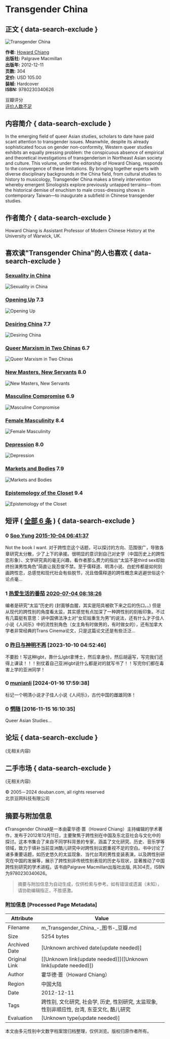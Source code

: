 # Transgender China

## 正文 { data-search-exclude }


![Transgender China](https://img9.doubanio.com/view/subject/s/public/s29631866.jpg)

**作者:** [Howard Chiang](https://www.douban.com/search/Howard%20Chiang)  
**出版社:** Palgrave Macmillan  
**出版年:** 2012-12-11  
**页数:** 304  
**定价:** USD 105.00  
**装帧:** Hardcover  
**ISBN:** 9780230340626  

豆瓣评分  
[评价人数不足](https://book.douban.com/subject/22992802/comments)

## 内容简介 { data-search-exclude }
In the emerging field of queer Asian studies, scholars to date have paid scant attention to transgender issues. Meanwhile, despite its already sophisticated focus on gender non-conformity, Western queer studies exhibits an equally pressing problem: the conspicuous absence of empirical and theoretical investigations of transgenderism in Northeast Asian society and culture. This volume, under the editorship of Howard Chiang, responds to the convergence of these limitations. By bringing together experts with diverse disciplinary backgrounds in the China field, from cultural studies to history to musicology, Transgender China makes a timely intervention whereby emergent Sinologists explore previously untapped terrains—from the historical demise of enuchism to male cross-dressing shows in contemporary Taiwan—to inaugurate a subfield in Chinese transgender studies.

## 作者简介 { data-search-exclude }
Howard Chiang is Assistant Professor of Modern Chinese History at the University of Warwick, UK.

## 喜欢读"Transgender China"的人也喜欢 { data-search-exclude }
### [Sexuality in China](https://book.douban.com/subject/27192489/)
![Sexuality in China](https://img3.doubanio.com/view/subject/s/public/s29602462.jpg)

### [Opening Up](https://book.douban.com/subject/1868079/) 7.3
![Opening Up](https://img9.doubanio.com/view/subject/s/public/s28291535.jpg)

### [Desiring China](https://book.douban.com/subject/2252536/) 7.7
![Desiring China](https://img3.doubanio.com/view/subject/s/public/s28937987.jpg)

### [Queer Marxism in Two Chinas](https://book.douban.com/subject/26380299/) 6.7
![Queer Marxism in Two Chinas](https://img9.doubanio.com/view/subject/s/public/s28277735.jpg)

### [New Masters, New Servants](https://book.douban.com/subject/3779937/) 8.0
![New Masters, New Servants](https://img2.doubanio.com/view/subject/s/public/s27698711.jpg)

### [Masculine Compromise](https://book.douban.com/subject/26636416/) 6.9
![Masculine Compromise](https://img3.doubanio.com/view/subject/s/public/s28311402.jpg)

### [Female Masculinity](https://book.douban.com/subject/2287289/) 8.4
![Female Masculinity](https://img9.doubanio.com/view/subject/s/public/s3721704.jpg)

### [Depression](https://book.douban.com/subject/11228108/) 8.0
![Depression](https://img1.doubanio.com/view/subject/s/public/s10535178.jpg)

### [Markets and Bodies](https://book.douban.com/subject/6830354/) 7.9
![Markets and Bodies](https://img2.doubanio.com/view/subject/s/public/s28599171.jpg)

### [Epistemology of the Closet](https://book.douban.com/subject/2474827/) 9.4
![Epistemology of the Closet](https://img9.doubanio.com/view/subject/s/public/s3296286.jpg)

## 短评  ( [全部 6 条](https://book.douban.com/subject/22992802/comments/) ) { data-search-exclude }

### 0 [Soo Yung](https://www.douban.com/people/christineM/) [2015-10-04 06:41:37](/comment/964160109)
Not the book I want. 对于跨性恋这个话题，可以探讨的方向、范围很广，导致各章研究太分散，少了上下的承接。很明显的意识到自己对史学（中国历史上的跨性恋形象）、文学研究真的毫无兴趣，看作者那么费力的指出“太监不是third sex却始终扮演男性角色”简直让我忍俊不禁。至于儒释道、明清小说、白蛇传都是如何刻画跨性恋，总感觉和现代社会有些脱节，况且借儒释道的跨性概念来逃避世俗这个论点毫...

### 1 [热爱生活的番茄](https://www.douban.com/people/moviecafe/) [2020-07-04 08:18:26](/comment/2441486669)
编者是研究“太监”历史的 (封面够血腥，其实是阳具被砍下来之后的伤口。。) 但是从现代的跨性别的角度看太监，其实感觉有点加深了一种跨性别的刻板印象。不过有几篇挺有意思：讲中国佛法净土对“女尼姑重生为男”的说法，还有什么才子佳人小说《人间乐》中的流性别角色（女主角有时做男的，有时做女的），还有加拿大学者非常经典的Trans Cinema论文，只是这篇论文还是有些泛泛...

### 0 [昨日与神明不再](https://www.douban.com/people/157090022/) [2023-10-10 04:52:46] 
不要脸！写这种lgbt，靠什么lgbt拿博士，然后拿身份，然后胡逼写，写完我们还得上课读！！！别仗着自己亚洲lgbt说什么都是对的就写书了！！写完你们都在毒害上学的亚洲同学！

### 0 [munianli](https://www.douban.com/people/172077633/) [2024-01-16 17:59:38]
标记一个明清小说才子佳人小说《人间乐》，古代中国的雌雄同体！

### 0 [惘随](https://www.douban.com/people/53132458/) [2016-11-15 16:10:35]
Queer Asian Studies...

## 论坛 { data-search-exclude }
(无相关内容)

## 二手市场 { data-search-exclude }
(无相关内容)

© 2005－2024 douban.com, all rights reserved  
北京豆网科技有限公司
<!-- tcd_original_link https://m.douban.com/book/subject/22992802/ -->


## 摘要与附加信息

<!-- tcd_abstract -->
《Transgender China》是一本由霍华德·蔷（Howard Chiang）主持编辑的学术著作，发布于2012年12月11日，主要聚焦于跨性别在中国及东北亚社会与文化中的探讨。这本书集合了来自不同学科背景的专家，涵盖了文化研究、历史、音乐学等领域，致力于填补当前亚洲酷儿研究中对跨性别议题重视不足的空白。书中讨论了诸多重要话题，如历史悠久的太监现象、当代台湾的男性变装表演，以及跨性别研究在中国的发展等，展示了跨性别非传统性别表现的历史与现状，显著推动了中国跨性别研究的学术进程。该书由Palgrave Macmillan出版社出版, 共304页，ISBN为9780230340626。
<!-- tcd_abstract_end -->

> 摘要与附加信息为自动生成，仅供检索与参考。如有错误或遗漏（未知），请协助编辑指正，不胜感激。

### 附加信息 [Processed Page Metadata]

| Attribute       | Value                                  |
|-----------------|----------------------------------------|
| Filename        | m_Transgender_China_-_图书-_豆瓣.md                             |
| Size            | 5254 bytes                           |
| Archived Date   | [Unknown archived date(update needed)]                             |
| Original Link   | [[Unknown link(update needed)]]([Unknown link(update needed)])                       |
| Author          | 霍华德·蔷（Howard Chiang）                               |
| Region          | 中国大陆                               |
| Date            | 2012-12-11                                 |
| Tags            | 跨性别, 文化研究, 社会学, 历史, 性别研究, 太监现象, 性别非顺应性, 台湾, 东亚文化, 酷儿研究                                 |
| Evaluation            | [Unknown type(update needed)]                                 |
<!-- tcd_table_end -->

本文由多元性别中文数字档案馆归档整理，仅供浏览。版权归原作者所有。

